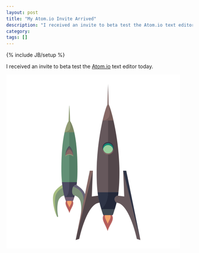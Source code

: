 ```yaml
---
layout: post
title: "My Atom.io Invite Arrived"
description: "I received an invite to beta test the Atom.io text editor today."
category: 
tags: []
---
```

{% include JB/setup %}

I received an invite to beta test the [Atom.io](https://atom.io) text editor today.

![image](/images/posts/2014/atom_rockets.gif)
